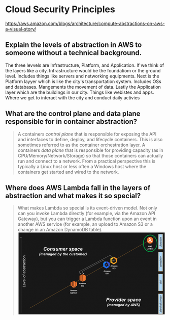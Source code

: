 # Cloud Security Principles
https://aws.amazon.com/blogs/architecture/compute-abstractions-on-aws-a-visual-story/


## Explain the levels of abstraction in AWS to someone without a technical background.
The three levvels are Infrastructure, Platform, and Application. If we think of the layers like a city. Infrastructure would be the foundatiom or the ground level. Includes things like servers and networking equipments. Next is the Platform layyer which is like the city's transportation system. Includes OSs and databases. Mangements the movement of data. Lastly the Application layer which are the buildings in our city. Things like webistes and apps. Where we get to interact with the city and conduct daily activies 

## What are the control plane and data plane responsible for in container abstraction?
> A containers *control plane* that is responsible for exposing the API and interfaces to define, deploy, and lifecycle containers. This is also sometimes referred to as the container orchestration layer.
> A containers *data plane* that is responsible for providing capacity (as in CPU/Memory/Network/Storage) so that those containers can actually run and connect to a network. From a practical perspective this is typically a Linux host or less often a Windows host where the containers get started and wired to the network.

## Where does AWS Lambda fall in the layers of abstraction and what makes it so special?
> What makes Lambda so special is its event-driven model. Not only can you invoke Lambda directly (for example, via the Amazon API Gateway), but you can trigger a Lambda function upon an event in another AWS service (for example, an upload to Amazon S3 or a change in an Amazon DynamoDB table).
![](Image.png)
